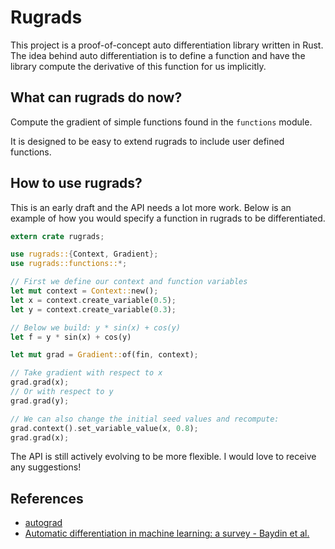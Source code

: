 # Rugrads

This project is a proof-of-concept auto differentiation library written in Rust.
The idea behind auto differentiation is to define a function and have the library
compute the derivative of this function for us implicitly.

## What can rugrads do now?

Compute the gradient of simple functions found in the `functions` module.

It is designed to be easy to extend rugrads to include user defined
functions.

## How to use rugrads?

This is an early draft and the API needs a lot more work. Below is an example
of how you would specify a function in rugrads to be differentiated.

```rust
extern crate rugrads;

use rugrads::{Context, Gradient};
use rugrads::functions::*;

// First we define our context and function variables
let mut context = Context::new();
let x = context.create_variable(0.5);
let y = context.create_variable(0.3);

// Below we build: y * sin(x) + cos(y)
let f = y * sin(x) + cos(y)

let mut grad = Gradient::of(fin, context);

// Take gradient with respect to x 
grad.grad(x);
// Or with respect to y
grad.grad(y);

// We can also change the initial seed values and recompute:
grad.context().set_variable_value(x, 0.8);
grad.grad(x);
```

The API is still actively evolving to be more flexible. I would love to receive
any suggestions!

## References

- [autograd](https://github.com/HIPS/autograd/tree/master/autograd)
- [Automatic differentiation in machine learning: a survey - Baydin et al.](https://arxiv.org/pdf/1502.05767.pdf)
